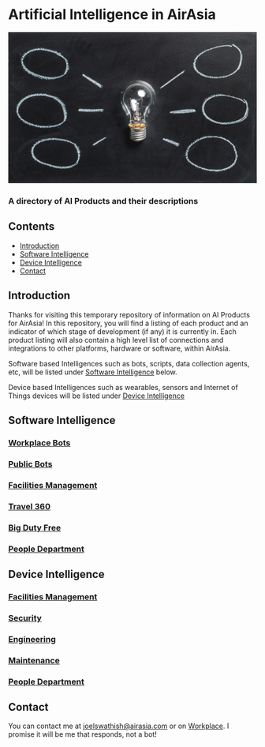 # Artificial Intelligence in AirAsia
![Intelligence](https://github.com/kaminocloud/ArtificialIntelligence/blob/master/pexels-photo-355948.jpeg)


### A directory of AI Products and their descriptions

## Contents

* [Introduction](#introduction)
* [Software Intelligence](#software-intelligence)
* [Device Intelligence](#device-intelligence)
* [Contact](#contact)

## Introduction

Thanks for visiting this temporary repository of information on AI Products for AirAsia! In this repository, you will find a listing of each product and an indicator of which stage of development (if any) it is currently in. Each product listing will also contain a high level list of connections and integrations to other platforms, hardware or software, within AirAsia.

Software based Intelligences such as bots, scripts, data collection agents, etc, will be listed under [Software Intelligence](#software-intelligence) below.

Device based Intelligences such as wearables, sensors and Internet of Things devices will be listed under [Device Intelligence](#device-intelligence)

## Software Intelligence

### [Workplace Bots](https://github.com/kaminocloud/ArtificialIntelligence/WorkplaceBots.md)

### [Public Bots](https://github.com/kaminocloud/ArtificialIntelligence/PublicBots.md)

### [Facilities Management](https://github.com/kaminocloud/ArtificialIntelligence/SoftwareFacilitiesManagement.md)

### [Travel 360](https://github.com/kaminocloud/ArtificialIntelligence/SoftwareTravel360.md)

### [Big Duty Free](https://github.com/kaminocloud/ArtificialIntelligence/SoftwareBDF.md)

### [People Department](https://github.com/kaminocloud/ArtificialIntelligence/SoftwarePeople.md)



## Device Intelligence

### [Facilities Management](https://github.com/kaminocloud/ArtificialIntelligence/DeviceFacilitiesManagement.md)

### [Security](https://github.com/kaminocloud/ArtificialIntelligence/DeviceSecurity.md)

### [Engineering](https://github.com/kaminocloud/ArtificialIntelligence/DeviceEngineering.md)

### [Maintenance](https://github.com/kaminocloud/ArtificialIntelligence/DeviceMaintenance.md)

### [People Department](https://github.com/kaminocloud/ArtificialIntelligence/DevicePeople.md)






## Contact

You can contact me at joelswathish@airasia.com or on [Workplace](https://airasia.facebook.com/profile.php?id=100014575231763). I promise it will be me that responds, not a bot!

